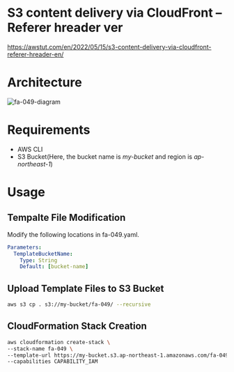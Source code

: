 # S3 content delivery via CloudFront – Referer hreader ver

https://awstut.com/en/2022/05/15/s3-content-delivery-via-cloudfront-referer-hreader-en/

# Architecture

![fa-049-diagram](https://user-images.githubusercontent.com/84276199/202888689-ce095ef0-3d5d-4982-9e20-6548753408d3.png)

# Requirements

* AWS CLI
* S3 Bucket(Here, the bucket name is *my-bucket* and region is *ap-northeast-1*)

# Usage

## Tempalte File Modification

Modify the following locations in fa-049.yaml.

```yaml
Parameters:
  TemplateBucketName:
    Type: String
    Default: [bucket-name]
```

## Upload  Template Files to S3 Bucket

```bash
aws s3 cp . s3://my-bucket/fa-049/ --recursive
```

## CloudFormation Stack Creation

```bash
aws cloudformation create-stack \
--stack-name fa-049 \
--template-url https://my-bucket.s3.ap-northeast-1.amazonaws.com/fa-049/fa-049.yaml \
--capabilities CAPABILITY_IAM
```
